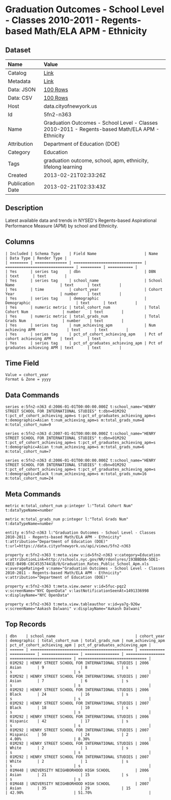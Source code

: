 # Graduation Outcomes - School Level - Classes 2010-2011 - Regents-based Math/ELA APM - Ethnicity

## Dataset

| Name | Value |
| :--- | :---- |
| Catalog | [Link](https://catalog.data.gov/dataset/graduation-outcomes-school-level-classes-2010-2011-regents-based-math-ela-apm-ethnicity-59aaf) |
| Metadata | [Link](https://data.cityofnewyork.us/api/views/5fn2-n363) |
| Data: JSON | [100 Rows](https://data.cityofnewyork.us/api/views/5fn2-n363/rows.json?max_rows=100) |
| Data: CSV | [100 Rows](https://data.cityofnewyork.us/api/views/5fn2-n363/rows.csv?max_rows=100) |
| Host | data.cityofnewyork.us |
| Id | 5fn2-n363 |
| Name | Graduation Outcomes - School Level - Classes 2010-2011 - Regents-based Math/ELA APM - Ethnicity |
| Attribution | Department of Education (DOE) |
| Category | Education |
| Tags | graduation outcome, school, apm, ethnicity, lifelong learning |
| Created | 2013-02-21T02:33:26Z |
| Publication Date | 2013-02-21T02:33:43Z |

## Description

Latest available data and trends in NYSED's Regents-based Aspirational Performance Measure (APM) by school and Ethnicity.

## Columns

```ls
| Included | Schema Type    | Field Name                     | Name                           | Data Type | Render Type |
| ======== | ============== | ============================== | ============================== | ========= | =========== |
| Yes      | series tag     | dbn                            | DBN                            | text      | text        |
| Yes      | series tag     | school_name                    | School Name                    | text      | text        |
| Yes      | time           | cohort_year                    | Cohort Year                    | number    | text        |
| Yes      | series tag     | demographic                    | Demographic                    | text      | text        |
| Yes      | numeric metric | total_cohort_num               | Total Cohort Num               | number    | text        |
| Yes      | numeric metric | total_grads_num                | Total Grads Num                | number    | text        |
| Yes      | series tag     | num_achieving_apm              | Num achieving APM              | text      | text        |
| Yes      | series tag     | pct_of_cohort_achieving_apm    | Pct of cohort achieving APM    | text      | text        |
| Yes      | series tag     | pct_of_graduates_achieving_apm | Pct of graduates achieving APM | text      | text        |
```

## Time Field

```ls
Value = cohort_year
Format & Zone = yyyy
```

## Data Commands

```ls
series e:5fn2-n363 d:2006-01-01T00:00:00.000Z t:school_name="HENRY STREET SCHOOL FOR INTERNATIONAL STUDIES" t:dbn=01M292 t:pct_of_cohort_achieving_apm=s t:pct_of_graduates_achieving_apm=s t:demographic=Asian t:num_achieving_apm=s m:total_grads_num=8 m:total_cohort_num=9

series e:5fn2-n363 d:2007-01-01T00:00:00.000Z t:school_name="HENRY STREET SCHOOL FOR INTERNATIONAL STUDIES" t:dbn=01M292 t:pct_of_cohort_achieving_apm=s t:pct_of_graduates_achieving_apm=s t:demographic=Asian t:num_achieving_apm=s m:total_grads_num=6 m:total_cohort_num=7

series e:5fn2-n363 d:2006-01-01T00:00:00.000Z t:school_name="HENRY STREET SCHOOL FOR INTERNATIONAL STUDIES" t:dbn=01M292 t:pct_of_cohort_achieving_apm=s t:pct_of_graduates_achieving_apm=s t:demographic=Black t:num_achieving_apm=s m:total_grads_num=16 m:total_cohort_num=24
```

## Meta Commands

```ls
metric m:total_cohort_num p:integer l:"Total Cohort Num" t:dataTypeName=number

metric m:total_grads_num p:integer l:"Total Grads Num" t:dataTypeName=number

entity e:5fn2-n363 l:"Graduation Outcomes - School Level - Classes 2010-2011 - Regents-based Math/ELA APM - Ethnicity" t:attribution="Department of Education (DOE)" t:url=https://data.cityofnewyork.us/api/views/5fn2-n363

property e:5fn2-n363 t:meta.view v:id=5fn2-n363 v:category=Education v:attributionLink=http://schools.nyc.gov/NR/rdonlyres/193BBD8A-5DE1-4EEE-B49B-C8C45357441B/0/Graduation_Rates_Public_School_Apm.xls v:averageRating=0 v:name="Graduation Outcomes - School Level - Classes 2010-2011 - Regents-based Math/ELA APM - Ethnicity" v:attribution="Department of Education (DOE)"

property e:5fn2-n363 t:meta.view.owner v:id=5fuc-pqz2 v:screenName="NYC OpenData" v:lastNotificationSeenAt=1491336998 v:displayName="NYC OpenData"

property e:5fn2-n363 t:meta.view.tableauthor v:id=ya7g-926w v:screenName="Aakash Dalwani" v:displayName="Aakash Dalwani"
```

## Top Records

```ls
| dbn    | school_name                                   | cohort_year | demographic | total_cohort_num | total_grads_num | num_achieving_apm | pct_of_cohort_achieving_apm | pct_of_graduates_achieving_apm | 
| ====== | ============================================= | =========== | =========== | ================ | =============== | ================= | =========================== | ============================== | 
| 01M292 | HENRY STREET SCHOOL FOR INTERNATIONAL STUDIES | 2006        | Asian       | 9                | 8               | s                 | s                           | s                              | 
| 01M292 | HENRY STREET SCHOOL FOR INTERNATIONAL STUDIES | 2007        | Asian       | 7                | 6               | s                 | s                           | s                              | 
| 01M292 | HENRY STREET SCHOOL FOR INTERNATIONAL STUDIES | 2006        | Black       | 24               | 16              | s                 | s                           | s                              | 
| 01M292 | HENRY STREET SCHOOL FOR INTERNATIONAL STUDIES | 2007        | Black       | 18               | 10              | s                 | s                           | s                              | 
| 01M292 | HENRY STREET SCHOOL FOR INTERNATIONAL STUDIES | 2006        | Hispanic    | 42               | 17              | s                 | s                           | s                              | 
| 01M292 | HENRY STREET SCHOOL FOR INTERNATIONAL STUDIES | 2007        | Hispanic    | 50               | 24              | 2                 | 4.00%                       | 8.30%                          | 
| 01M292 | HENRY STREET SCHOOL FOR INTERNATIONAL STUDIES | 2006        | White       | 2                | 1               | s                 | s                           | s                              | 
| 01M292 | HENRY STREET SCHOOL FOR INTERNATIONAL STUDIES | 2007        | White       | 2                | 1               | s                 | s                           | s                              | 
| 01M448 | UNIVERSITY NEIGHBORHOOD HIGH SCHOOL           | 2006        | Asian       | 21               | 15              | s                 | s                           | s                              | 
| 01M448 | UNIVERSITY NEIGHBORHOOD HIGH SCHOOL           | 2007        | Asian       | 35               | 29              | 15                | 42.90%                      | 51.70%                         | 
```